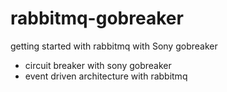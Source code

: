 # rabbitmq-gobreaker
getting started with rabbitmq with Sony gobreaker

- circuit breaker with sony gobreaker 
- event driven architecture with rabbitmq
